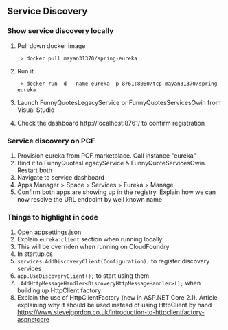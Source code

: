 ## Service Discovery

### Show service discovery locally
1. Pull down docker image

    ```
     > docker pull mayan31370/spring-eureka
    ```

1. Run it

    ```
     > docker run -d --name eureka -p 8761:8080/tcp mayan31370/spring-eureka
    ```

1. Launch FunnyQuotesLegacyService or FunnyQuotesServicesOwin from Visual Studio
1. Check the dashboard http://localhost:8761/ to confirm registration

### Service discovery on PCF
1. Provision eureka from PCF marketplace. Call instance "eureka"
1. Bind it to FunnyQuotesLegacyService & FunnyQuoteServicesOwin. Restart both
1. Navigate to service dashboard
  1. Apps Manager > Space > Services > Eureka > Manage
1. Confirm both apps are showing up in the registry. Explain how we can now resolve the URL endpoint by well known name

### Things to highlight in code
1. Open appsettings.json
  1. Explain `eureka:client` section when running locally
  1. This will be overriden when running on CloudFoundry
1. In startup.cs
  1. `services.AddDiscoveryClient(Configuration);` to register discovery services
  1. `app.UseDiscoveryClient();` to start using them
  1. `.AddHttpMessageHandler<DiscoveryHttpMessageHandler>();` when building up HttpClient factory
  1. Explain the use of HttpClientFactory (new in ASP.NET Core 2.1). Article explaining why it should be used instead of using HttpClient by hand https://www.stevejgordon.co.uk/introduction-to-httpclientfactory-aspnetcore